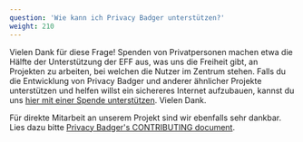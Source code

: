 ```yaml
---
question: 'Wie kann ich Privacy Badger unterstützen?'
weight: 210
---
```


Vielen Dank für diese Frage! Spenden von Privatpersonen machen etwa die Hälfte der Unterstützung der EFF aus, was uns die Freiheit gibt, an Projekten zu arbeiten, bei welchen die Nutzer im Zentrum stehen. Falls du die Entwicklung von Privacy Badger und anderer ähnlicher Projekte unterstützen und helfen willst ein sichereres Internet aufzubauen, kannst du uns [hier mit einer Spende unterstützen](https://supporters.eff.org/donate/support-privacy-badger). Vielen Dank.

Für direkte Mitarbeit an unserem Projekt sind wir ebenfalls sehr dankbar. Lies dazu bitte [Privacy Badger's CONTRIBUTING document](https://github.com/EFForg/privacybadger/blob/master/CONTRIBUTING.md).
